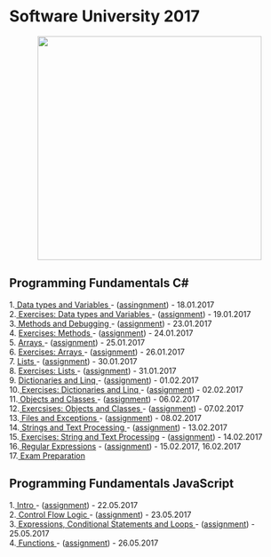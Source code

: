 # Software University 2017
<p align="center"><a href="https://softuni.bg/"><img src="https://softuni.bg/Files/UserFiles/ImageGallery/softuni-2.0.jpg" alt="" width="403" height="403" /> </a></p>

<h2> Programming Fundamentals C#</h2>
1.<a href="https://github.com/badjok3/creative-title/tree/master/C%23/dataTypes"> Data types and Variables </a> - (<a href="https://github.com/badjok3/creative-title/blob/master/C%23/dataTypes/README.md">assingnment</a>) - 18.01.2017<br>
2.<a href="https://github.com/badjok3/creative-title/tree/master/C%23/dataTypesExercise"> Exercises: Data types and Variables </a> - (<a href="https://github.com/badjok3/creative-title/blob/master/C%23/dataTypesExercise/README.md">assignment</a>) - 19.01.2017<br>
3.<a href="https://github.com/badjok3/creative-title/tree/master/C%23/Methods%20And%20Debugging"> Methods and Debugging </a> - (<a href="https://github.com/badjok3/creative-title/blob/master/C%23/Methods%20And%20Debugging/README.md">assignment</a>) - 23.01.2017<br>
4. <a href="https://github.com/badjok3/creative-title/tree/master/C%23/Methods%20Exercise"> Exercises: Methods </a> - (<a href="https://github.com/badjok3/creative-title/blob/master/C%23/Methods%20Exercise/README.md">assignment</a>) - 24.01.2017 <br>
5. <a href="https://github.com/badjok3/creative-title/tree/master/C%23/Arrays"> Arrays </a> - (<a href="https://github.com/badjok3/creative-title/blob/master/C%23/Arrays/README.md">assignment</a>) - 25.01.2017 <br>
6. <a href="https://github.com/badjok3/creative-title/tree/master/C%23/Arrays%20Exercise"> Exercises: Arrays </a> - (<a href="https://github.com/badjok3/creative-title/blob/master/C%23/Arrays%20Exercise/README.md">assignment</a>) - 26.01.2017 <br>
7. <a href="https://github.com/badjok3/creative-title/tree/master/C%23/Lists"> Lists </a> - (<a href="https://github.com/badjok3/creative-title/blob/master/C%23/Lists/README.md">assignment</a>) - 30.01.2017 <br>
8. <a href="https://github.com/badjok3/creative-title/tree/master/C%23/Lists%20Exercise"> Exercises: Lists </a> - (<a href="https://github.com/badjok3/creative-title/blob/master/C%23/Lists%20Exercise/README.md">assignment</a>) - 31.01.2017 <br>
9. <a href="https://github.com/badjok3/creative-title/tree/master/C%23/Dictionaries%20and%20Linq"> Dictionaries and Linq </a> - (<a href="https://github.com/badjok3/creative-title/blob/master/C%23/Dictionaries%20and%20Linq/README.md">assignment</a>) - 01.02.2017<br>
10.<a href="https://github.com/badjok3/creative-title/tree/master/C%23/Dictionaries%20and%20Linq%20Exercise"> Exercises: Dictionaries and Linq </a> - (<a href="https://github.com/badjok3/creative-title/blob/master/C%23/Dictionaries%20and%20Linq%20Exercise/README.md">assignment</a>) - 02.02.2017<br>
11.<a href="https://github.com/badjok3/creative-title/tree/master/C%23/Objects%20And%20Classes"> Objects and Classes </a> - (<a href="https://github.com/badjok3/creative-title/blob/master/C%23/Objects%20And%20Classes/README.md">assignment</a>) - 06.02.2017<br>
12.<a href="https://github.com/badjok3/creative-title/tree/master/C%23/Objects%20And%20Classes%20Exercise"> Exercsises: Objects and Classes </a> - (<a href="https://github.com/badjok3/creative-title/blob/master/C%23/Objects%20And%20Classes%20Exercise/README.md">assignment</a>) - 07.02.2017<br>
13.<a href="https://github.com/badjok3/creative-title/tree/master/C%23/Files%20and%20Exceptions"> Files and Exceptions </a> - (<a href="https://github.com/badjok3/creative-title/blob/master/C%23/Files%20and%20Exceptions/README.md">assignment</a>) - 08.02.2017<br>
14.<a href="https://github.com/badjok3/creative-title/tree/master/C%23/String%20and%20Text%20Processing"> Strings and Text Processing </a> - (<a href="https://github.com/badjok3/creative-title/blob/master/C%23/String%20and%20Text%20Processing/README.md">assignment</a>) - 13.02.2017<br>
15.<a href="https://github.com/badjok3/creative-title/tree/master/C%23/Strings%20and%20Text%20Processing%20Exercise"> Exercises: String and Text Processing</a> - (<a href="https://github.com/badjok3/creative-title/blob/master/C%23/Strings%20and%20Text%20Processing%20Exercise/README.md">assignment</a>) - 14.02.2017<br>
16.<a href="https://github.com/badjok3/creative-title/tree/master/C%23/Regular%20Expressions"> Regular Expressions</a> - (<a href="https://github.com/badjok3/creative-title/blob/master/C%23/Regular%20Expressions/README.md">assignment</a>) - 15.02.2017, 16.02.2017<br>
17.<a href="https://github.com/badjok3/creative-title/tree/master/C%23/Exam%20Prep"> Exam Preparation </a>
</p>

<h2> Programming Fundamentals JavaScript</h2>
1.<a href="https://github.com/badjok3/creative-title/tree/master/JavaScript/01.Intro"> Intro </a> - (<a href="https://github.com/badjok3/creative-title/blob/master/JavaScript/01.Intro/README.md">assignment</a>) - 22.05.2017<br>
2.<a href="https://github.com/badjok3/creative-title/tree/master/JavaScript/02.Control%20Flow%20Logic"> Control Flow Logic </a> - (<a href="https://github.com/badjok3/creative-title/blob/master/JavaScript/02.Control%20Flow%20Logic/README.md">assignment</a>) - 23.05.2017<br>
3.<a href="https://github.com/badjok3/creative-title/tree/master/JavaScript/03.Expressions%2C%20Conditional%20Statements%20and%20Loops"> Expressions, Conditional Statements and Loops </a> - (<a href="https://github.com/badjok3/creative-title/blob/master/JavaScript/03.Expressions%2C%20Conditional%20Statements%20and%20Loops/README.md">assignment</a>) - 25.05.2017<br>
4.<a href="https://github.com/badjok3/creative-title/tree/master/JavaScript/04.Functions"> Functions </a> - (<a href="https://github.com/badjok3/creative-title/blob/master/JavaScript/04.Functions/README.md">assignment</a>) - 26.05.2017<br>
